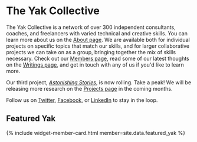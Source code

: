---
---
# The Yak Collective

The Yak Collective is a network of over 300 independent consultants, coaches, and freelancers with varied technical and creative skills. You can learn more about us on the [About page](/about/). We are available both for individual projects on specific topics that match our skills, and for larger collaborative projects we can take on as a group, bringing together the mix of skills necessary. Check out our [Members page](/members/), read some of our latest thoughts on the [Writings page](/writings/), and get in touch with any of us if you'd like to learn more.

Our third project, [_Astonishing Stories_](/projects/astonishing-stories/), is now rolling. Take a peak! We will be releasing more research on the [Projects page](/projects/) in the coming months.

Follow us on [Twitter](https://twitter.com/yak_collective), [Facebook](https://www.facebook.com/theyakcollective/), or [LinkedIn](https://www.linkedin.com/company/yak-collective/) to stay in the loop.

## Featured Yak

{% include widget-member-card.html member=site.data.featured_yak %}
